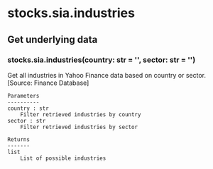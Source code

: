 # stocks.sia.industries

## Get underlying data 
### stocks.sia.industries(country: str = '', sector: str = '')

Get all industries in Yahoo Finance data based on country or sector. [Source: Finance Database]

    Parameters
    ----------
    country : str
        Filter retrieved industries by country
    sector : str
        Filter retrieved industries by sector

    Returns
    -------
    list
        List of possible industries

